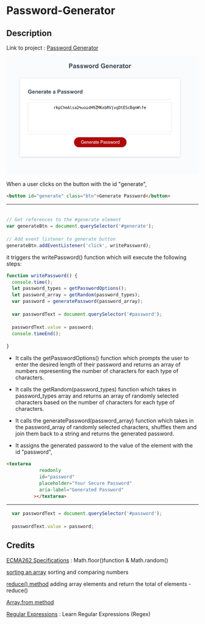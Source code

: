 # Password-Generator

## Description 

Link to project : [Password Generator](https://niwantha33.github.io/Password-Generator/)

![page](./assets/images/front-page.png)


When a user clicks on the button with the id "generate", 
```html
<button id="generate" class="btn">Generate Password</button>
```
----

```JavaScript

// Get references to the #generate element
var generateBtn = document.querySelector('#generate');

// Add event listener to generate button
generateBtn.addEventListener('click', writePassword);
```
it triggers the writePassword() function which will execute the following steps:

```Javascript
function writePassword() {
  console.time();
  let password_types = getPasswordOptions();
  let password_array = getRandom(password_types);
  var password = generatePassword(password_array);

  var passwordText = document.querySelector('#password');

  passwordText.value = password;
  console.timeEnd();

}
```


- It calls the getPasswordOptions() function which prompts the user to enter the desired length of their          password   and returns an array of numbers representing the number of characters for each type of characters.

-   It calls the getRandom(password_types) function which takes in password_types array and returns an array of randomly selected characters based on the number of characters for each type of characters.

-   It calls the generatePassword(password_array) function which takes in the password_array of randomly selected characters, shuffles them and join them back to a string and returns the generated password.

-   It assigns the generated password to the value of the element with the id "password",

```html
<textarea
            readonly
            id="password"
            placeholder="Your Secure Password"
            aria-label="Generated Password"
          ></textarea>
```
----

```JavaScript
  var passwordText = document.querySelector('#password');

  passwordText.value = password;
```


## Credits 
[ECMA262 Specifications](https://tc39.es/ecma262/multipage/numbers-and-dates.html#sec-math.random) : Math.floor()function & Math.random()

[sorting an array](https://developer.mozilla.org/en-US/docs/Web/JavaScript/Reference/Global_Objects/Array/sort) sorting and comparing numbers

[reduce() method](https://developer.mozilla.org/en-US/docs/Web/JavaScript/Reference/Global_Objects/Array/reduce) adding array elements and return the total of elements -  reduce()

[Array.from method](https://developer.mozilla.org/en-US/docs/Web/JavaScript/Reference/Global_Objects/Array/from#specifications)

[Regular Expressions](https://www.youtube.com/watch?v=ZfQFUJhPqMM) : Learn Regular Expressions (Regex) 